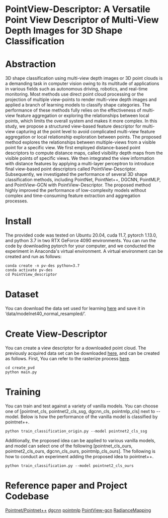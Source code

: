 # PointView-Descriptor: A Versatile Point View Descriptor of Multi-View Depth Images for 3D Shape Classification
# Abstraction
3D shape classification using multi-view depth images or 3D point clouds is a demanding task in computer vision owing to its multitude of applications in various fields such as autonomous driving, robotics, and real-time monitoring. 
Most methods use direct point cloud processing or the projection of multiple view-points to render multi-view depth images and applied a branch of learning models to classify shape categories. 
The performance of these methods fully relies on the effectiveness of  multi-view feature aggregation or exploring the relationships between local points, which limits the overall system and makes it more complex. 
In this study, we propose a structured view-based feature descriptor for multi-view capturing at the point level to avoid complicated multi-view feature aggregation or local relationship exploration between points. 
The proposed method explores the relationships between multiple-views from a visible point for a specific view. 
We first employed distance-based point descriptors to compute distance maps, called visibility depth maps from the visible points of specific views. 
We then integrated the view information with distance features by applying a multi-layer perceptron to introduce final view-based point descriptors called PointView-Descriptor. 
Subsequently, we investigated the performance of several 3D shape classification methods, including PointNet, PointNet++, DGCNN, PointMLP, and PointView-GCN with PointView-Descriptor. 
The proposed method highly improved the performance of low-complexity models without complex and time-consuming feature extraction and aggregation processes.

# Install 
The provided code was tested on Ubuntu 20.04, cuda 11.7, pytorch 1.13.0, and python 3.7 in two RTX GeForce 4090 environments.
You can run the code by downloading pytorch for your computer, and we conducted the experiment in Anaconda's virtual environment. A virtual environment can be created and run as follows:
```
conda create -n pv-des python=3.7
conda activate pv-des
cd PointView_descriptor
```
# Dataset
You can download the data set used for learning [here](https://shapenet.cs.stanford.edu/media/modelnet40_normal_resampled.zip) and save it in ‘data/modelnet40_normal_resampled/’.

# Create View-Descriptor
You can create a view descriptor for a downloaded point cloud. The previously acquired data set can be downloaded [here](https://drive.google.com/file/d/1Fs2Qz9iWePmOAwf-TdslSIbAz0tUt5Ui/view?usp=drive_link), and can be created as follows.
First, You can refer to the rasterize process [here](https://github.com/seanywang0408/RadianceMapping).
```
cd create_pvd
python main.py
```
# Training
You can train and test against a variety of vanilla models.
You can choose one of [pointnet_cls, pointnet2_cls_ssg, dgcnn_cls, pointmlp_cls] next to --model.
Below is how the performance of the vanilla model is classified by pointnet++.
```
python train_classification_origin.py --model pointnet2_cls_ssg 
```
Additionally, the proposed idea can be applied to various vanilla models, and model can select one of the following [pointnet_cls_ours, pointnet2_cls_ours, dgcnn_cls_ours, pointmlp_cls_ours].
The following is how to conduct an experiment adding the proposed idea to pointnet++.
```
python train_classification.py --model pointnet2_cls_ours
```

# Reference paper and Project Codebase
[Pointnet/Pointnet++](https://github.com/yanx27/Pointnet_Pointnet2_pytorch?tab=readme-ov-file)
[dgcnn](https://github.com/WangYueFt/dgcnn.git)
[pointmlp](https://github.com/ma-xu/pointMLP-pytorch.git)
[PointView-gcn](https://github.com/SMohammadi89/PointView-GCN.git)
[RadianceMapping](https://github.com/seanywang0408/RadianceMapping)
